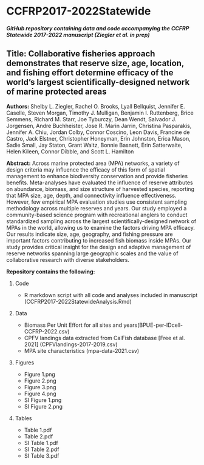 # CCFRP2017-2022Statewide

##### GitHub repository containing data and code accompanying the CCFRP Statewide 2017-2022 manuscript (Ziegler et al. in prep)

## Title: Collaborative fisheries approach demonstrates that reserve size, age, location, and fishing effort determine efficacy of the world’s largest scientifically-designed network of marine protected areas

**Authors:** Shelby L. Ziegler, Rachel O. Brooks, Lyall Bellquist, Jennifer E. Caselle, Steven Morgan, Timothy J. Mulligan, Benjamin I. Ruttenberg, Brice Semmens, Richard M. Starr, Joe Tyburczy, Dean Wendt, Salvador J. Jorgensen, Andre Buchheister, Jose R. Marin Jarrin, Christina Pasparakis, Jennifer A. Chiu, Jordan Colby, Connor Coscino, Leon Davis, Francine de Castro, Jack Elstner, Christopher Honeyman, Erin Johnston, Erica Mason, Sadie Small, Jay Staton, Grant Waltz, Bonnie Basnett,  Erin Satterwaite, Helen Kileen, Connor Dibble, and Scott L. Hamilton

**Abstract:** Across marine protected area (MPA) networks, a variety of design criteria may influence the efficacy of this form of spatial management to enhance biodiversity conservation and provide fisheries benefits. Meta-analyses have evaluated the influence of reserve attributes on abundance, biomass, and size structure of harvested species, reporting that MPA size, age, depth, and connectivity influence effectiveness. However, few empirical MPA evaluation studies use consistent sampling methodology across multiple reserves and years. Our study employed a community-based science program with recreational anglers to conduct standardized sampling across the largest scientifically-designed network of MPAs in the world, allowing us to examine the factors driving MPA efficacy. Our results indicate size, age, geography, and fishing pressure are important factors contributing to increased fish biomass inside MPAs. Our study provides critical insight for the design and adaptive management of reserve networks spanning large geographic scales and the value of collaborative research with diverse stakeholders.

**Repository contains the following:**

1. Code
   - R markdown script with all code and analyses included in manuscript (CCFRP2017-2022StatewideAnalysis.Rmd)
   
2. Data
   - Biomass Per Unit Effort for all sites and years(BPUE-per-IDcell-CCFRP-2022.csv)
   - CPFV landings data extracted from CalFish database [Free et al. 2021] (CPFVlandings-2017-2019.csv)
   - MPA site characteristics (mpa-data-2021.csv)
   
3. Figures
   - Figure 1.png
   - Figure 2.png
   - Figure 3.png
   - Figure 4.png
   - SI Figure 1.png
   - SI Figure 2.png

4. Tables 
   - Table 1.pdf
   - Table 2.pdf
   - SI Table 1.pdf
   - SI Table 2.pdf
   - SI Table 3.pdf
